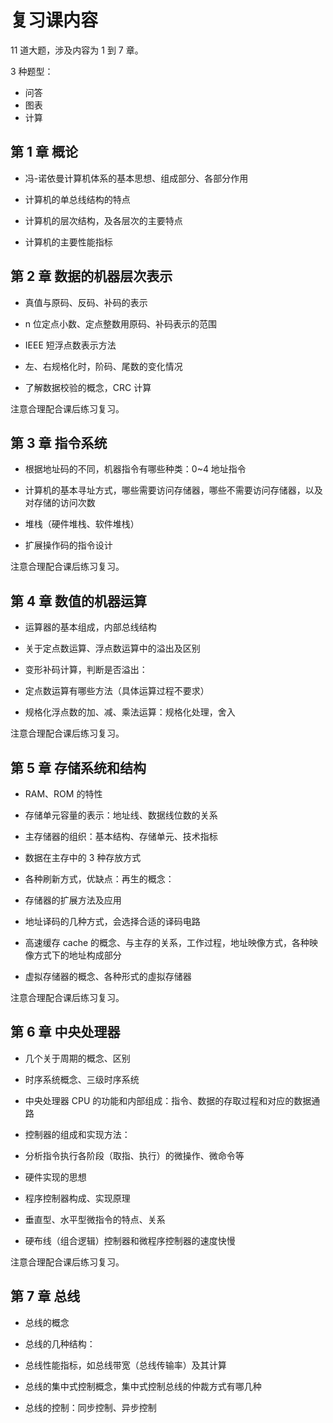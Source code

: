 # 复习课内容

11 道大题，涉及内容为 1 到 7 章。

3 种题型：

- 问答
- 图表
- 计算

## 第 1 章 概论

- 冯-诺依曼计算机体系的基本思想、组成部分、各部分作用
- 计算机的单总线结构的特点
- 计算机的层次结构，及各层次的主要特点

- 计算机的主要性能指标

## 第 2 章 数据的机器层次表示

- 真值与原码、反码、补码的表示
- n 位定点小数、定点整数用原码、补码表示的范围
- IEEE 短浮点数表示方法

- 左、右规格化时，阶码、尾数的变化情况

- 了解数据校验的概念，CRC 计算

注意合理配合课后练习复习。

## 第 3 章 指令系统

- 根据地址码的不同，机器指令有哪些种类：0\~4 地址指令

- 计算机的基本寻址方式，哪些需要访问存储器，哪些不需要访问存储器，以及对存储的访问次数

- 堆栈（硬件堆栈、软件堆栈）

- 扩展操作码的指令设计

注意合理配合课后练习复习。

## 第 4 章 数值的机器运算

- 运算器的基本组成，内部总线结构

- 关于定点数运算、浮点数运算中的溢出及区别

- 变形补码计算，判断是否溢出：

- 定点数运算有哪些方法（具体运算过程不要求）

- 规格化浮点数的加、减、乘法运算：规格化处理，舍入

注意合理配合课后练习复习。

## 第 5 章 存储系统和结构

- RAM、ROM 的特性

- 存储单元容量的表示：地址线、数据线位数的关系

- 主存储器的组织：基本结构、存储单元、技术指标

- 数据在主存中的 3 种存放方式

- 各种刷新方式，优缺点：再生的概念：

- 存储器的扩展方法及应用

- 地址译码的几种方式，会选择合适的译码电路

- 高速缓存 cache 的概念、与主存的关系，工作过程，地址映像方式，各种映像方式下的地址构成部分

- 虚拟存储器的概念、各种形式的虛拟存储器

注意合理配合课后练习复习。

## 第 6 章 中央处理器

- 几个关于周期的概念、区别

- 时序系统概念、三级时序系统

- 中央处理器 CPU 的功能和内部组成：指令、数据的存取过程和对应的数据通路

- 控制器的组成和实现方法：

- 分析指令执行各阶段（取指、执行）的微操作、微命令等

- 硬件实现的思想

- 程序控制器构成、实现原理

- 垂直型、水平型微指令的特点、关系

- 硬布线（组合逻辑）控制器和微程序控制器的速度快慢

注意合理配合课后练习复习。

## 第 7 章 总线

- 总线的概念

- 总线的几种结构：

- 总线性能指标，如总线带宽（总线传输率）及其计算

- 总线的集中式控制概念，集中式控制总线的仲裁方式有哪几种

- 总线的控制：同步控制、异步控制
